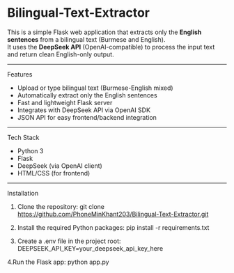 # Bilingual-Text-Extractor
This is a simple Flask web application that extracts only the **English sentences** from a bilingual text (Burmese and English).  
It uses the **DeepSeek API** (OpenAI-compatible) to process the input text and return clean English-only output.

---

Features

- Upload or type bilingual text (Burmese-English mixed)
- Automatically extract only the English sentences
- Fast and lightweight Flask server
- Integrates with DeepSeek API via OpenAI SDK
- JSON API for easy frontend/backend integration

---

Tech Stack

- Python 3
- Flask
- DeepSeek (via OpenAI client)
- HTML/CSS (for frontend)

---

Installation

1. Clone the repository:
git clone https://github.com/PhoneMinKhant203/Bilingual-Text-Extractor.git

2. Install the required Python packages:
pip install -r requirements.txt

3. Create a .env file in the project root:
DEEPSEEK_API_KEY=your_deepseek_api_key_here

4.Run the Flask app:
python app.py
